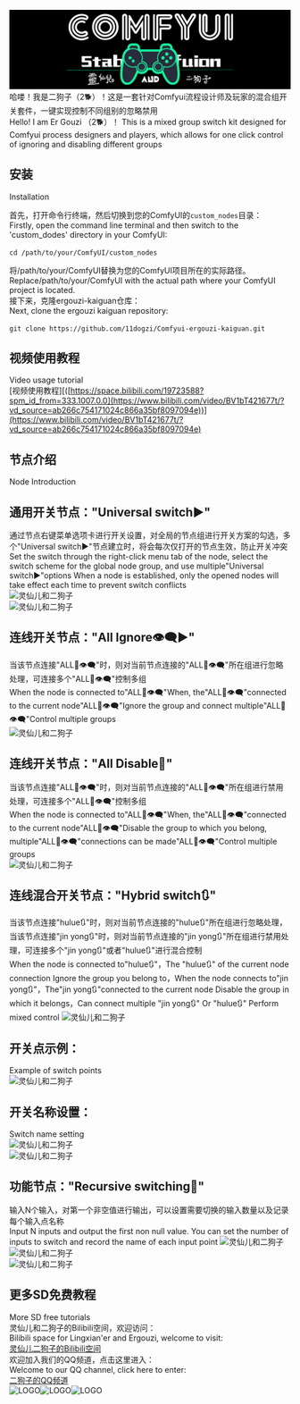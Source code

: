 ![灵仙儿和二狗子](docs/LOGO2.png "LOGO2")
哈喽！我是二狗子（2🐕）！这是一套针对Comfyui流程设计师及玩家的混合组开关套件，一键实现控制不同组别的忽略禁用   
Hello! I am Er Gouzi （2🐕）！ This is a mixed group switch kit designed for Comfyui process designers and players, which allows for one click control of ignoring and disabling different groups

## 安装
Installation

首先，打开命令行终端，然后切换到您的ComfyUI的`custom_nodes`目录：   
Firstly, open the command line terminal and then switch to the 'custom_dodes' directory in your ComfyUI:   

```cd /path/to/your/ComfyUI/custom_nodes```

将/path/to/your/ComfyUI替换为您的ComfyUI项目所在的实际路径。   
Replace/path/to/your/ComfyUI with the actual path where your ComfyUI project is located.   
接下来，克隆ergouzi-kaiguan仓库：   
Next, clone the ergouzi kaiguan repository:   

```git clone https://github.com/11dogzi/Comfyui-ergouzi-kaiguan.git```

## 视频使用教程    
Video usage tutorial    
[视频使用教程][([https://space.bilibili.com/19723588?spm_id_from=333.1007.0.0](https://www.bilibili.com/video/BV1bT421677t/?vd_source=ab266c754171024c866a35bf8097094e))](https://www.bilibili.com/video/BV1bT421677t/?vd_source=ab266c754171024c866a35bf8097094e)      

## 节点介绍
Node Introduction
## 通用开关节点："Universal switch▶️"    
通过节点右键菜单选项卡进行开关设置，对全局的节点组进行开关方案的勾选，多个"Universal switch▶️"节点建立时，将会每次仅打开的节点生效，防止开关冲突   
Set the switch through the right-click menu tab of the node, select the switch scheme for the global node group, and use multiple"Universal switch▶️"options When a node is established, only the opened nodes will take effect each time to prevent switch conflicts    
![灵仙儿和二狗子](docs/全局开关.png "全局开关")    
![灵仙儿和二狗子](docs/全局开关1.png "全局开关1")    

## 连线开关节点："All Ignore👁️‍🗨️▶️"    
当该节点连接"ALL🚫👁️‍🗨️"时，则对当前节点连接的"ALL🚫👁️‍🗨️"所在组进行忽略处理，可连接多个"ALL🚫👁️‍🗨️"控制多组    
When the node is connected to"ALL🚫👁️‍🗨️"When, the"ALL🚫👁️‍🗨️"connected to the current node"ALL🚫👁️‍🗨️"Ignore the group and connect multiple"ALL🚫👁️‍🗨️"Control multiple groups    
![灵仙儿和二狗子](docs/连线忽略.png "连线忽略")       

## 连线开关节点："All Disable🚫"    
当该节点连接"ALL🚫👁️‍🗨️"时，则对当前节点连接的"ALL🚫👁️‍🗨️"所在组进行禁用处理，可连接多个"ALL🚫👁️‍🗨️"控制多组    
When the node is connected to"ALL🚫👁️‍🗨️"When, the"ALL🚫👁️‍🗨️"connected to the current node"ALL🚫👁️‍🗨️"Disable the group to which you belong, multiple"ALL🚫👁️‍🗨️"connections can be made"ALL🚫👁️‍🗨️"Control multiple groups    
![灵仙儿和二狗子](docs/连线禁用.png "连线禁用")    

## 连线混合开关节点："Hybrid switch🔃"    
当该节点连接"hulue🔃"时，则对当前节点连接的"hulue🔃"所在组进行忽略处理，当该节点连接"jin yong🔃"时，则对当前节点连接的"jin yong🔃"所在组进行禁用处理，可连接多个"jin yong🔃"或者"hulue🔃"进行混合控制    
When the node is connected to"hulue🔃"，The "hulue🔃" of the current node connection Ignore the group you belong to，When the node connects to"jin yong🔃"，The"jin yong🔃"connected to the current node Disable the group in which it belongs，Can connect multiple "jin yong🔃" Or "hulue🔃" Perform mixed control
![灵仙儿和二狗子](docs/连线混合.png "连线混合")     

## 开关点示例： 
Example of switch points    
![灵仙儿和二狗子](docs/开关点.png "开关点")   

## 开关名称设置：    
Switch name setting    
![灵仙儿和二狗子](docs/连线式开关.png "连线式开关")    
![灵仙儿和二狗子](docs/开关名称修改.png "开关名称修改")    

## 功能节点："Recursive switching🔀"    
输入N个输入，对第一个非空值进行输出，可以设置需要切换的输入数量以及记录每个输入点名称    
Input N inputs and output the first non null value. You can set the number of inputs to switch and record the name of each input point
![灵仙儿和二狗子](docs/任意切换.png "任意切换")    
![灵仙儿和二狗子](docs/任意切换1.png "任意切换1")    
![灵仙儿和二狗子](docs/任意切换3.png "任意切换3")    


## 更多SD免费教程
More SD free tutorials   
灵仙儿和二狗子的Bilibili空间，欢迎访问：   
Bilibili space for Lingxian'er and Ergouzi, welcome to visit:   
[灵仙儿二狗子的Bilibili空间](https://space.bilibili.com/19723588?spm_id_from=333.1007.0.0)   
欢迎加入我们的QQ频道，点击这里进入：   
Welcome to our QQ channel, click here to enter:   
[二狗子的QQ频道](https://pd.qq.com/s/3d9ys5wpr)   
![LOGO](docs/LOGO1.png "LOGO1")![LOGO](docs/LOGO1.png "LOGO1")![LOGO](docs/LOGO1.png "LOGO1") 


















